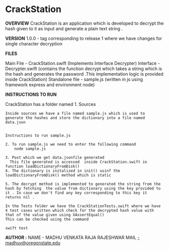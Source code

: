 # CrackStation

**OVERVIEW**
CrackStation is an application which is developed to decrypt the hash given to it as input and generate a plain text string  . 

**VERSION**
1.0.0 - tag corresponding to release 1 where we have changes for single character decryption

**FILES**

Main File  - CrackStation.swift (Implements Interface Decrypter)
Interface  - Decrypter.swift (contains the function decrypt which takes a string which is the hash and generates the password .This implementation logic is provided inside CrackStation)
Standalone file - sample.js (written in js using framework express and environment node)


**INSTRUCTIONS TO RUN**

CrackStation has a folder named
    1. Sources
  
    Inside sources we have a file named sample.js which is used to generate the hashes and store the dictionary into a file named data.json


    Instructions to run sample.js

    2. To run sample.js we need to enter the following command
        node sample.js

    3. Post which we get data.jsonfile generated
      This file generated is accessed  inside CrackStation.swift in function loadDictionaryFromDisk()
    4. The dictionary is initalized in init() usinf the loadDictionaryFromDisk() method which is static

    5. The decrypt method is implemented to generated the string from the hash by fetching  the value from dictionary using the key provided to it . In case we don't find any key corresponding to this key it returns nil .

    In the Tests folder we have the CrackStationTests.swift where we have 4 test cases written which check for the decrypted hash value with that of the value given using XAssertEqual() 
    This can be checked using the command
    
    swift test

**AUTHOR :**
NAME - MADHU VENKATA RAJA RAJESHWAR
MAIL -madhuv@oregonstate.edu